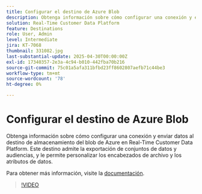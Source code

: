 ```yaml
---
title: Configurar el destino de Azure Blob
description: Obtenga información sobre cómo configurar una conexión y enviar datos al destino de almacenamiento del blob de Azure en Real-Time Customer Data Platform.
solution: Real-Time Customer Data Platform
feature: Destinations
role: User, Admin
level: Intermediate
jira: KT-7068
thumbnail: 331082.jpg
last-substantial-update: 2025-04-30T00:00:00Z
exl-id: 17340357-2e3a-4c94-b010-442fba70b216
source-git-commit: 75c01a5afa311bfbd23ff8602807aefb71c44be3
workflow-type: tm+mt
source-wordcount: '78'
ht-degree: 0%

---
```


# Configurar el destino de Azure Blob

Obtenga información sobre cómo configurar una conexión y enviar datos al destino de almacenamiento del blob de Azure en Real-Time Customer Data Platform. Este destino admite la exportación de conjuntos de datos y audiencias, y le permite personalizar los encabezados de archivo y los atributos de datos.

Para obtener más información, visite la [documentación](https://experienceleague.adobe.com/es/docs/experience-platform/destinations/catalog/cloud-storage/azure-blob).

>[!VIDEO](https://video.tv.adobe.com/v/331082/?learn=on&enablevpops)

